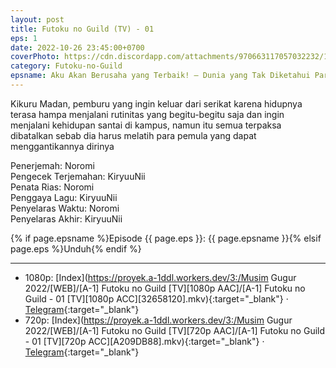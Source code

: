 ```yaml
---
layout: post
title: Futoku no Guild (TV) - 01
eps: 1
date: 2022-10-26 23:45:00+0700
coverPhoto: https://cdn.discordapp.com/attachments/970663117057032232/1028749975909322832/mpv-shot0149.jpg
category: Futoku-no-Guild
epsname: Aku Akan Berusaha yang Terbaik! — Dunia yang Tak Diketahui Para Gadis
---
```


Kikuru Madan, pemburu yang ingin keluar dari serikat karena hidupnya terasa hampa menjalani rutinitas yang begitu-begitu saja dan ingin menjalani kehidupan santai di kampus, namun itu semua terpaksa dibatalkan sebab dia harus melatih para pemula yang dapat menggantikannya dirinya

Penerjemah: Noromi<br>
Pengecek Terjemahan: KiryuuNii<br>
Penata Rias: Noromi<br>
Penggaya Lagu: KiryuuNii<br>
Penyelaras Waktu: Noromi<br>
Penyelaras Akhir: KiryuuNii<br>

{% if page.epsname %}Episode {{ page.eps }}: {{ page.epsname }}{% elsif page.eps %}Unduh{% endif %}

---
- 1080p: [Index](https://proyek.a-1ddl.workers.dev/3:/Musim Gugur 2022/[WEB]/[A-1] Futoku no Guild [TV][1080p AAC]/[A-1] Futoku no Guild - 01 [TV][1080p ACC][32658120].mkv){:target="_blank"} &middot; [Telegram](https://t.me/a1fansubweeklies/153){:target="_blank"}<br>
- 720p: [Index](https://proyek.a-1ddl.workers.dev/3:/Musim Gugur 2022/[WEB]/[A-1] Futoku no Guild [TV][720p AAC]/[A-1] Futoku no Guild - 01 [TV][720p ACC][A209DB88].mkv){:target="_blank"} &middot; [Telegram](https://t.me/a1fansubweeklies/152){:target="_blank"}
